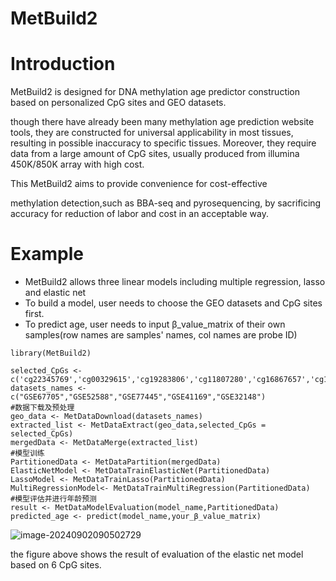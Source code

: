 # MetBuild2

# Introduction

MetBuild2 is designed for DNA methylation age predictor construction based on personalized CpG sites and GEO datasets.

though there have already been many methylation age prediction website tools, they are constructed for universal applicability in most tissues, resulting in possible inaccuracy to specific tissues. Moreover, they require data from a large amount of CpG sites, usually produced from illumina 450K/850K array with high cost. 

This MetBuild2 aims to provide convenience for cost-effective

methylation detection,such as BBA-seq and pyrosequencing, by sacrificing accuracy for reduction of labor and cost in an acceptable way.

# Example

- MetBuild2 allows three linear models including multiple regression, lasso and elastic net
- To build a model, user needs to choose the GEO datasets and CpG sites first.
- To predict age, user needs to input β_value_matrix of their own samples(row names are samples' names, col names are probe ID)



```
library(MetBuild2)

selected_CpGs <- c('cg22345769','cg00329615','cg19283806','cg11807280','cg16867657','cg18618815')
datasets_names <- c("GSE67705","GSE52588","GSE77445","GSE41169","GSE32148")
#数据下载及预处理
geo_data <- MetDataDownload(datasets_names)
extracted_list <- MetDataExtract(geo_data,selected_CpGs = selected_CpGs)
mergedData <- MetDataMerge(extracted_list)
#模型训练
PartitionedData <- MetDataPartition(mergedData)
ElasticNetModel <- MetDataTrainElasticNet(PartitionedData)
LassoModel <- MetDataTrainLasso(PartitionedData)
MultiRegressionModel<- MetDataTrainMultiRegression(PartitionedData)
#模型评估并进行年龄预测
result <- MetDataModelEvaluation(model_name,PartitionedData)
predicted_age <- predict(model_name,your_β_value_matrix)
```
![image-20240902090502729](https://github.com/user-attachments/assets/292a945e-a568-4bb0-bd96-b4dd35b95187)

the figure above shows the result of evaluation of the elastic net model based on 6 CpG sites.
